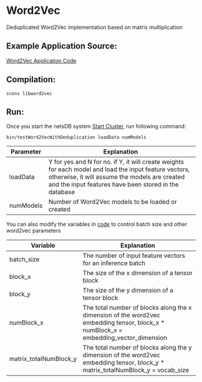# Word2Vec

Deduplicated Word2Vec implementation based on matrix multiplication

## Example Application Source:

[Word2Vec Application Code](https://github.com/asu-cactus/netsdb/blob/master/src/tests/source/TestWord2VecWithDeduplication.cc)

## Compilation:

```
scons libword2vec
```

## Run:

Once you start the netsDB system [Start Cluster](https://github.com/asu-cactus/netsdb/blob/master/README.md), run following command:

```
bin/testWord2VecWithDeduplication loadData numModels
```


| Parameter         | Explanation                                               |
| ------------------|-----------------------------------------------------------|
| loadData          | Y for yes and N for no. if Y, it will create weights for each model and load the input feature vectors, otherwise, it will assume the models are created and the input features have been stored in the database         |
| numModels         | Number of Word2Vec models to be loaded or created         |

You can also modify the variables in [code](https://github.com/asu-cactus/netsdb/blob/master/src/tests/source/TestWord2VecWithDeduplication.cc) to control batch size and other word2vec parameters

| Variable                | Explanation                                               |
| ------------------------|-----------------------------------------------------------|
| batch\_size             | The number of input feature vectors for an inference batch|
| block\_x                | The size of the x dimension of a tensor block             |
| block\_y                | The size of the y dimension of a tensor block             |
| numBlock\_x             | The total number of blocks along the x dimension of the word2vec embedding tensor, block\_x * numBlock\_x = embedding\_vector\_dimension |
| matrix\_totalNumBlock\_y| The total number of blocks along the y dimension of the word2vec embedding tensor, block\_y * matrix\_totalNumBlock\_y = vocab\_size |

